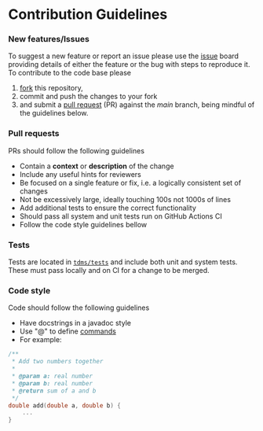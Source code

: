 # Contribution Guidelines

### New features/Issues

To suggest a new feature or report an issue please use the 
[issue](https://github.com/UCL/TDMS/issues) board providing details of either 
the feature or the bug with steps to reproduce it. To contribute to the code
base please
1. [fork](https://docs.github.com/en/get-started/quickstart/fork-a-repo)
this repository,
2. commit and push the changes to your fork
3. and submit a [pull request](https://docs.github.com/en/pull-requests/collaborating-with-pull-requests/proposing-changes-to-your-work-with-pull-requests/creating-a-pull-request) (PR) against the _main_ branch, being mindful of the guidelines below.


### Pull requests

PRs should follow the following guidelines

- Contain a **context** or **description** of the change
- Include any useful hints for reviewers
- Be focused on a single feature or fix, i.e. a logically consistent set of changes
- Not be excessively large, ideally touching 100s not 1000s of lines
- Add additional tests to ensure the correct functionality
- Should pass all system and unit tests run on GitHub Actions CI
- Follow the code style guidelines bellow


### Tests

Tests are located in [`tdms/tests`](./tdms/tests) and include both unit and system tests. These
must pass locally and on CI for a change to be merged.


### Code style

Code should follow the following guidelines

- Have docstrings in a javadoc style
- Use "@" to define [commands](https://doxygen.nl/manual/commands.html)
- For example:

```c++
/**
 * Add two numbers together
 *
 * @param a: real number
 * @param b: real number
 * @return sum of a and b
 */
double add(double a, double b) {
    ...
}
```
